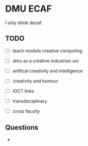 # DMU ECAF

I only drink decaf.


## TODO

- [ ] teach module creative computing
- [ ] dmu as a creative industries uni
- [ ] artifical creativity and intelligence
- [ ] creativity and humour
- [ ] IOCT links
- [ ] transdisciplinary
- [ ] cross faculty


## Questions

- 